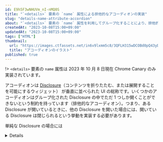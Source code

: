 ```yaml
---
id: E9h5F3wNHUVm_nI-nMQ0S
title: "`<details>` 要素の `name` 属性による排他的なアコーディオンの実装"
slug: "details-name-attribute-accordion"
about: "`<details>` 要素の `name` 属性を利用してグループ化することにより、排他的なアコーディオンを JavaScript なしで実装できます。"
createdAt: "2023-10-08T15:00+09:00"
updatedAt: "2023-10-08T15:00+09:00"
tags: ["HTML"]
thumbnail:
  url: "https://images.ctfassets.net/in6v9lxmm5c8/3QFLH315wDCOBd0pQ43yDr/ef51686c64b5f807b2c854b8d932b578/accordion_11614.png"
  title: "アコーディオンのイラスト"
published: true
---
```

!> `<details>` 要素の `name` 属性は 2023 年 10 月 8 日現在 Chrome Canary のみ実装されています。

アコーディオンは [Disclosure](https://www.w3.org/WAI/ARIA/apg/patterns/disclosure/)（コンテンツを折りたたむ、または展開することを可能にするウィジェット） が垂直に並べられた UI の総称です。いくつかのアコーディオンはグループ化された Disclosure の中でただ 1 つしか開くことができないという制約を持っています（排他的なアコーディオン）。つまり、ある Disclosure が開いているときに、他の Disclosure を開いた場合には、開いている Disclosure は閉じられるという挙動を実装する必要があります。

単純な Disclosure の場合には [<details>](https://developer.mozilla.org/ja/docs/Web/HTML/Element/details) 要素を利用することで JavaScript を用いずとも実装できます。しかし、排他的なアコーディオンを実装する場合には、他の Disclosure が開いているかどうかの状態を保持する必要があるため、JavaScript を用いた実装が必要でした。

ですが、[HTML Living Standard に追加された](https://github.com/whatwg/html/pull/9400) `name` 属性を利用して `<details>` 要素をグループ化することによって、JavaScript を用いずとも排他的なアコーディオンを実装できるようになりました。

## `<details>` 要素の `name` 属性を利用した排他的アコーディオンの実装

それでは実際に `<details>` 要素の `name` 属性を利用して排他的なアコーディオンを実装してみましょう。ラジオボタンと同じように、グループ化したい `<details>` 要素に同じ `name` 属性を設定します。HTML Living Standard によれば、`<details>` 要素をグループ化する場合には `<section>` 要素のような包含要素でまとめることが推奨されています。

```html
<section>
  <details name="accordion">
    <summary>Accordion 1</summary>
    <p>Content 1</p>
  </details>
  <details name="accordion">
    <summary>Accordion 2</summary>
    <p>Content 2</p>
  </details>
  <details name="accordion">
    <summary>Accordion 3</summary>
    <p>Content 3</p>
  </details>
</section>
```

上記のコードは Chrome Canary で動作を確認できます。

<video src="https://videos.ctfassets.net/in6v9lxmm5c8/6nsPODBygjMhZkRAlYQhH6/45ee058fb4c2da008d7cceb1a456ca26/_____2023-10-08_15.37.36.mov" controls></video>

## JavaScript から `open` 属性を設定した場合

グループ化された `<details>` 要素の中で、JavaScript から `open` 属性を設定した場合には、他の `<details>` 要素の `open` 属性は自動的に `false` に設定されます。以下の例を見てみましょう。初期状態では 1 つ目の `<details>` 要素に `open` 属性が設定されて開かれています。

```html
<section>
  <details name="accordion" open id="accordion1">
    <summary>Accordion 1</summary>
    <p>Content 1</p>
  </details>
  <details name="accordion" id="accordion2">
    <summary>Accordion 2</summary>
    <p>Content 2</p>
  </details>
  <details name="accordion" id="accordion3">
    <summary>Accordion 3</summary>
    <p>Content 3</p>
  </details>
</section>

<button>Open Accordion 2</button>
```

次のスクリプトは、ボタンをクリックした時、2 つ目の `<details>` 要素に `open` 属性を設定します。

```js
const button = document.querySelector("button");
const accordion2 = document.querySelector("#accordion2");

button.addEventListener("click", () => {
  accordion2.setAttribute("open", "");
});
```

このコードを実行すると `<details>` 要素を直接操作した時と同様に、2 つ目の `<details>` 要素を開いたことによって、1 つ目の `<details>` 要素が閉じられることがわかります。

<video src="https://videos.ctfassets.net/in6v9lxmm5c8/3qc0Xh0ALBnDKyqgRHgvkJ/736967262d7dd41e3f747ee43aeec4fe/_____2023-10-08_15.53.12.mov" controls></video>

## 同じ `<details>` 要素のグループに複数の `open` 属性を設定した場合

HTML Living Standard によると、同じ `<details>` 要素のグループに複数の `open` 属性を設定してはならないと規定されています。

> A document must not contain more than one details element in the same details name group that has the open attribute present.

https://html.spec.whatwg.org/multipage/interactive-elements.html#the-details-element

実際に Chrome Canary で試してみると、2 つ目と 3 つ目の `open` 属性は無視され、1 つ目の `<details>` 要素のみが開かれます。

```html
<section>
  <details name="accordion" open id="accordion1">
    <summary>Accordion 1</summary>
    <p>Content 1</p>
  </details>
  <details name="accordion" open id="accordion2">
    <summary>Accordion 2</summary>
    <p>Content 2</p>
  </details>
  <details name="accordion" open id="accordion3">
    <summary>Accordion 3</summary>
    <p>Content 3</p>
  </details>
</section>
```

## 参考 - [Accordion | Open

UI](https://open-ui.org/components/accordion.research/) - [4.11.1 The details
element(WHATWG)](https://html.spec.whatwg.org/multipage/interactive-elements.html#the-details-element)
